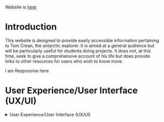 Website is [here](#)


# Introduction

This website is designed to provide easily accessible information pertaining to Tom Crean, the antarctic explorer.
It is aimed at a general audience but will be particularly useful for students doing projects.
It does not, at this time, seek to give a comprehensive account of his life but does provide links to
other resources for users who wish to know more.


I am Responsive here





# User Experience/User Interface (UX/UI)

<details>
  
  <summary>User Experience/User Interface (UX/UI)</summary>
  
  ### User Stories
  
  ##### First Time Visitor Goals
  As a first time visitor I want to access information about Tom Crean. <br> As a first time visitor I want navigate easily through the site.
  
  ##### Repeat/Frequent Visitor Goals.
  A a repeat/frequent visitor I want to check or affirm information I have accessed previously. <br> As a repeat/frequent visitor I want to check for any new information/features on the site.<br>
  
  #### Website Owner Goals.
  As the website owner I want to educate/inform the user about Crean's life. <br>As the website owner I want to inspire young people to have an open and adventurous spirit. <br>   As the website owner I want to encourage visitors to Crean's home village.
  
  ### Design
  
  ##### Colour Scheme 
  There are three colour used in the site namely antarctic blue(#2b3f5c), white and a lighter blue(#004E7C).<br> These colours contrast well and are a good fit thematically.
  
  ##### Typography
  There are two font families used, "PT serif,serif" for the main text and "Pacifico, cursive" for the links.
  
  ##### Images
  An map-image of Antarctia is used as background for all pages, this image is both visually pleasing and informative.<br>
  All other images are used to add both visual and intellectual interest.
  
  ### WireFrames
  [Desktop Wireframes](#)<br>
  [Tablet Wireframes](#)<br>
  [Mobile Wireframes](#)<br>
  
  
</details>
